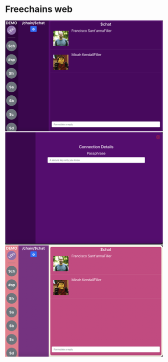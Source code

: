 # Freechains web

![alt text](screenshots/chat-dark.png)
![alt text](screenshots/settings-dark.png)
![alt text](screenshots/chat-playful.png)